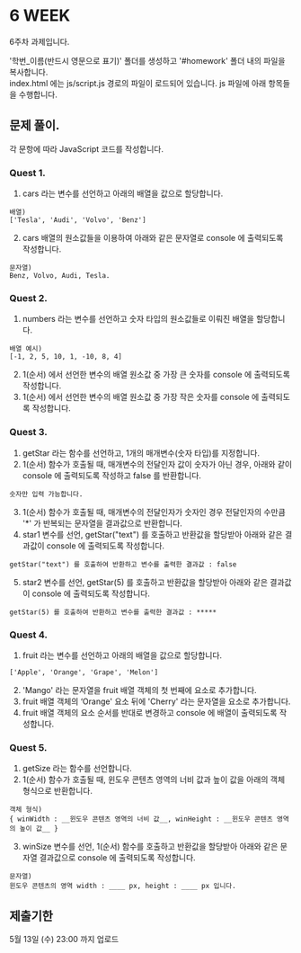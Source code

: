 # 6 WEEK

6주차 과제입니다.

'학번_이름(반드시 영문으로 표기)' 폴더를 생성하고 '#homework' 폴더 내의 파일을 복사합니다.<br/>
index.html 에는 js/script.js 경로의 파일이 로드되어 있습니다. js 파일에 아래 항목들을 수행합니다.


## 문제 풀이.
각 문항에 따라 JavaScript 코드를 작성합니다.


### Quest 1.
1) cars 라는 변수를 선언하고 아래의 배열을 값으로 할당합니다.
```
배열)
['Tesla', 'Audi', 'Volvo', 'Benz']
```
2) cars 배열의 원소값들을 이용하여 아래와 같은 문자열로 console 에 출력되도록 작성합니다.
```
문자열)
Benz, Volvo, Audi, Tesla.
```

### Quest 2.
1) numbers 라는 변수를 선언하고 숫자 타입의 원소값들로 이뤄진 배열을 할당합니다.
```
배열 예시)
[-1, 2, 5, 10, 1, -10, 8, 4]
```
2) 1(순서) 에서 선언한 변수의 배열 원소값 중 가장 큰 숫자를 console 에 출력되도록 작성합니다.
3) 1(순서) 에서 선언한 변수의 배열 원소값 중 가장 작은 숫자를 console 에 출력되도록 작성합니다.


### Quest 3.
1) getStar 라는 함수를 선언하고, 1개의 매개변수(숫자 타입)를 지정합니다.
2) 1(순서) 함수가 호출될 때, 매개변수의 전달인자 값이 숫자가 아닌 경우, 아래와 같이 console 에 출력되도록 작성하고 false 를 반환합니다.
```
숫자만 입력 가능합니다.
```
3) 1(순서) 함수가 호출될 때, 매개변수의 전달인자가 숫자인 경우 전달인자의 수만큼 '*' 가 반복되는 문자열을 결과값으로 반환합니다.
4) star1 변수를 선언, getStar("text") 를 호출하고 반환값을 할당받아 아래와 같은 결과값이 console 에 출력되도록 작성합니다.
```
getStar("text") 를 호출하여 반환하고 변수를 출력한 결과값 : false
```
5)  star2 변수를 선언, getStar(5) 를 호출하고 반환값을 할당받아 아래와 같은 결과값이 console 에 출력되도록 작성합니다.
```
getStar(5) 를 호출하여 반환하고 변수를 출력한 결과값 : *****
```

### Quest 4.
1) fruit 라는 변수를 선언하고 아래의 배열을 값으로 할당합니다.
```
['Apple', 'Orange', 'Grape', 'Melon']
```
2) 'Mango' 라는 문자열을 fruit 배열 객체의 첫 번째에 요소로 추가합니다.
3) fruit 배열 객체의 ‘Orange' 요소 뒤에 'Cherry' 라는 문자열을 요소로 추가합니다.
4) fruit 배열 객체의 요소 순서를 반대로 변경하고 console 에 배열이 출력되도록 작성합니다.


### Quest 5.
1) getSize 라는 함수를 선언합니다.
2) 1(순서) 함수가 호출될 때, 윈도우 콘텐츠 영역의 너비 값과 높이 값을 아래의 객체 형식으로 반환합니다.
```
객체 형식)
{ winWidth : __윈도우 콘텐츠 영역의 너비 값__, winHeight : __윈도우 콘텐츠 영역의 높이 값__ }
```
3) winSize 변수를 선언, 1(순서) 함수를 호출하고 반환값을 할당받아 아래와 같은 문자열 결과값으로 console 에 출력되도록 작성합니다.
```
문자열)
윈도우 콘텐츠의 영역 width : ____ px, height : ____ px 입니다.
```


## 제출기한

5월 13일 (수) 23:00 까지 업로드